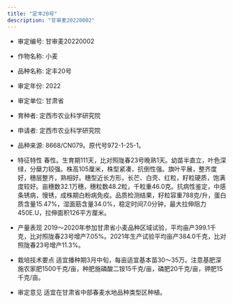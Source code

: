 ```yaml
---
title: "定丰20号"
description: "甘审麦20220002"
---
```

* 审定编号:  甘审麦20220002

*  作物名称:  小麦

*  品种名称:  定丰20号

*  审定年份:  2022

*  审定单位:  甘肃省

* 育种者:  定西市农业科学研究院

*  申请者:  定西市农业科学研究院

*  品种来源:  8668/CN079。原代号972-1-25-1。 

*  特征特性
春性。生育期111天，比对照陇春23号晚熟1天。幼苗半直立，叶色深绿，分蘖力较强。株高105厘米，株型紧凑，抗倒性强。旗叶平展，整齐度好，穗层整齐，熟相好。穗型近长方形，长芒、白壳、红粒，籽粒硬质，饱满度较好。亩穗数32.1万穗，穗粒数48.2粒，千粒重46.0克。抗病性鉴定，中感条锈病，慢锈，成株期白粉病免疫。品质检测结果，籽粒容重788克/升，蛋白质含量15.47%，湿面筋含量34.0%，稳定时间7.0分钟，最大拉伸阻力450E.U，拉伸面积126平方厘米。

*  产量表现
2019～2020年参加甘肃省小麦品种区域试验，平均亩产399.1千克，比对照陇春23号增产7.05%。2021年生产试验平均亩产384.0千克，比对照陇春23号增产11.3%。

*  栽培技术要点
适宜播种期3月中旬，每亩适宜基本苗30～35万。注意基肥深施农家肥1500千克/亩，种肥施磷酸二铵15千克/亩，磷肥20千克/亩，钾肥15千克/亩。

*  审定意见
适宜在甘肃省中部春麦水地品种类型区种植。

